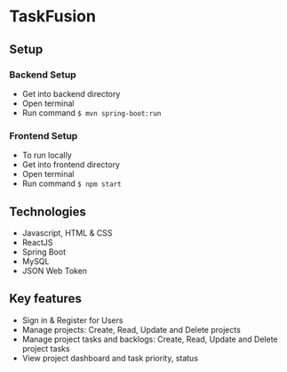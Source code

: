 # TaskFusion
## Setup
### Backend Setup
- Get into backend directory
- Open terminal
- Run command
`$ mvn spring-boot:run`
### Frontend Setup
- To run locally
- Get into frontend directory
- Open terminal
- Run command
`$ npm start`
## Technologies 
- Javascript, HTML & CSS
- ReactJS
- Spring Boot
- MySQL
- JSON Web Token
## Key features
- Sign in & Register for Users
- Manage projects: Create, Read, Update and Delete projects
- Manage project tasks and backlogs: Create, Read, Update and Delete project tasks
- View project dashboard and task priority, status
